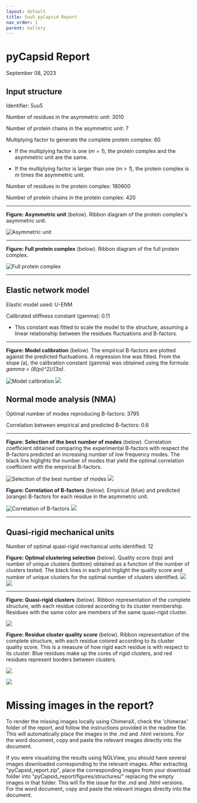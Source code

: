 ```yaml
---
layout: default
title: 5uu5 pyCapsid Report
nav_order: 1
parent: Gallery
---
```


# pyCapsid Report
September 08, 2023

## Input structure
Identifier: 5uu5

Number of residues in the asymmetric unit: 3010

Number of protein chains in the asymmetric unit: 7

Multiplying factor to generate the complete protein complex: 60

+ If the multiplying factor is one (*m = 1*), the protein complex and the asymmetric unit are the same.

+ If the multiplying factor is larger than one (*m > 1*), the protein complex is *m* times the asymmetric unit.

Number of residues in the protein complex: 180600

Number of protein chains in the protein complex: 420

***

**Figure: Asymmetric unit** (below). Ribbon diagram of the protein complex's asymmetric unit.

![Asymmetric unit](./figures/structures/5uu5_asymmetric_unit.png)

***

**Figure: Full protein complex** (below). Ribbon diagram of the full protein complex.

![Full protein complex](./figures/structures/5uu5_full_capsid.png)

***

## Elastic network model

Elastic model used: U-ENM

Calibrated stiffness constant (gamma): 0.11

+ This constant was fitted to scale the model to the structure, assuming a linear relationship between the residues fluctuations and B-factors.

***

**Figure: Model calibration** (below). The empirical B-factors are plotted against the predicted fluctuations. A regression line was fitted. From the slope (a), the calibration constant (gamma) was obtained using the formula: *gamma = (8(pi)^2)/(3a)*.

![Model calibration](./figures/b_factors/b_factors_fit.svg)
![](./5uu5_less_clusters/5uu5_pyCapsid_report/figures/b_factors/b_factors_fit.svg)

## Normal mode analysis (NMA)

Optimal number of modes reproducing B-factors: 3795

Correlation between empirical and predicted B-factors: 0.6

***

**Figure: Selection of the best number of modes** (below). Correlation coefficient obtained comparing the experimental B-factors with respect the B-factors predicted an increasing number of low frequency modes. The black line higlights the number of modes that yield the optimal correlation coefficient with the empirical B-factors.

![Selection of the best number of modes](./figures/cc_modes/cc_modes.svg)
![](./5uu5_less_clusters/5uu5_pyCapsid_report/figures/cc_modes/cc_modes.svg)

**Figure: Correlation of B-factors** (below). Empirical (blue) and predicted (orange) B-factors for each residue in the asymmetric unit.

![Correlation of B-factors](./figures/b_factors/b_factors.svg)
![](./5uu5_less_clusters/5uu5_pyCapsid_report/figures/b_factors/b_factors.svg)

***

## Quasi-rigid mechanical units

Number of optimal quasi-rigid mechanical units identified: 12


**Figure: Optimal clustering selection** (below). Quality score (top) and number of unique clusters (bottom) obtained as a function of the number of clusters tested. The black lines in each plot higlight the quality score and number of unique clusters for the optimal number of clusters identified.
![](./figures/cluster_quality/cluster_quality.svg)
![](./5uu5_less_clusters/5uu5_pyCapsid_report/figures/cluster_quality/cluster_quality.svg)

***

**Figure: Quasi-rigid clusters** (below). Ribbon representation of the complete structure, with each residue colored according to its cluster membership. Residues with the same color are members of the same quasi-rigid cluster.

![](./figures/structures/5uu5_highest_quality_clusters.png)

**Figure: Residue cluster quality score** (below). Ribbon representation of the complete structure, with each residue colored according to its cluster quality score.  This is a measure of how rigid each residue is with respect to its cluster. Blue residues make up the cores of rigid clusters, and red residues represent borders between clusters.

![](./figures/structures/5uu5_residue_cluster_scores.png)

![](./figures/cluster_quality/quality_score_colorbar.svg)

# Missing images in the report? 
 

To render the missing images locally using ChimeraX, check the 'chimerax' folder of the report, and follow the instructions provided in the readme file. This will automatically place the images in the .md and .html versions. For the word document, copy and paste the relevant images directly into the document.

If you were visualizing the results using NGLView, you should have several images downloaded corresponding to the relevant images. After extracting "pyCapsid_report.zip", place the corresponding images from your download folder into "pyCapsid_report/figures/structures/" replacing the empty images in that folder. This will fix the issue for the .md and .html versions. For the word document, copy and paste the relevant images directly into the document.